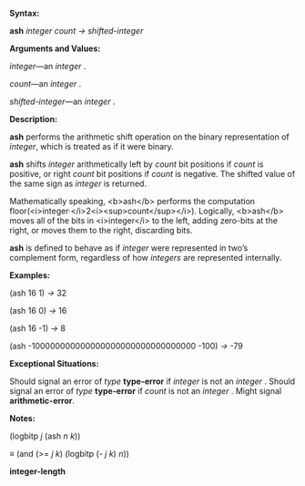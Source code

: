  

**Syntax:** 

**ash** *integer count → shifted-integer* 

**Arguments and Values:** 

*integer*—an *integer* . 

*count*—an *integer* . 

*shifted-integer*—an *integer* . 

**Description:** 

**ash** performs the arithmetic shift operation on the binary representation of *integer*, which is treated as if it were binary. 

**ash** shifts *integer* arithmetically left by *count* bit positions if *count* is positive, or right *count* bit positions if *count* is negative. The shifted value of the same sign as *integer* is returned. 

Mathematically speaking, &#60;b&#62;ash&#60;/b&#62; performs the computation floor(&#60;i&#62;integer·&#60;/i&#62;2&#60;i&#62;&#60;sup&#62;count&#60;/sup&#62;&#60;/i&#62;). Logically, &#60;b&#62;ash&#60;/b&#62; moves all of the bits in &#60;i&#62;integer&#60;/i&#62; to the left, adding zero-bits at the right, or moves them to the right, discarding bits. 

**ash** is defined to behave as if *integer* were represented in two’s complement form, regardless of how *integers* are represented internally. 

**Examples:** 

(ash 16 1) *→* 32 

(ash 16 0) *→* 16 

(ash 16 -1) *→* 8 

(ash -100000000000000000000000000000000 -100) *→* -79 

**Exceptional Situations:** 

Should signal an error of *type* **type-error** if *integer* is not an *integer* . Should signal an error of *type* **type-error** if *count* is not an *integer* . Might signal **arithmetic-error**. 

**Notes:** 

(logbitp *j* (ash *n k*)) 

*≡* (and (&#62;= *j k*) (logbitp (- *j k*) *n*)) 



 

 

**integer-length** 


